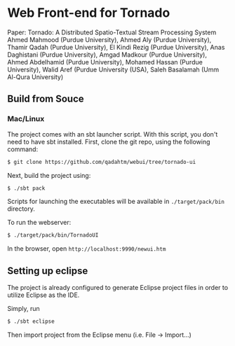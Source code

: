 # Web Front-end for Tornado
Paper: 
Tornado: A Distributed Spatio-Textual Stream Processing System
Ahmed Mahmood (Purdue University), Ahmed Aly (Purdue University), Thamir Qadah (Purdue University), El Kindi Rezig (Purdue University), Anas Daghistani (Purdue University), Amgad Madkour (Purdue University), Ahmed Abdelhamid (Purdue University), Mohamed Hassan (Purdue University), Walid Aref (Purdue University (USA), Saleh Basalamah (Umm Al-Qura University)

## Build from Souce
### Mac/Linux
The project comes with an sbt launcher script. With this script, you don't need to have sbt installed. First, clone the git repo, using the following command: 
```sh
$ git clone https://github.com/qadahtm/webui/tree/tornado-ui
```
Next, build the project using:
```sh
$ ./sbt pack
```
Scripts for launching the executables will be available in `./target/pack/bin` directory.

To run the webserver: 
```sh
$ ./target/pack/bin/TornadoUI
```

In the browser, open `http://localhost:9990/newui.htm`


## Setting up eclipse
The project is already configured to generate Eclipse project files in order to utilize Eclipse as the IDE.

Simply, run 
```sh
$ ./sbt eclipse
```

Then import project from the Eclipse menu (i.e. File -> Import...)